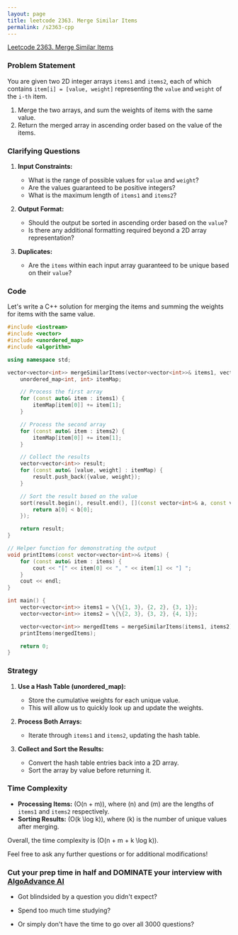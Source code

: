 ```yaml
---
layout: page
title: leetcode 2363. Merge Similar Items
permalink: /s2363-cpp
---
```

[Leetcode 2363. Merge Similar Items](https://algoadvance.github.io/algoadvance/l2363)
### Problem Statement

You are given two 2D integer arrays `items1` and `items2`, each of which contains `item[i] = [value, weight]` representing the `value` and `weight` of the `i-th` item. 

1. Merge the two arrays, and sum the weights of items with the same value.
2. Return the merged array in ascending order based on the value of the items.

### Clarifying Questions

1. **Input Constraints:**
   - What is the range of possible values for `value` and `weight`?
   - Are the values guaranteed to be positive integers?
   - What is the maximum length of `items1` and `items2`?

2. **Output Format:**
   - Should the output be sorted in ascending order based on the `value`?
   - Is there any additional formatting required beyond a 2D array representation?

3. **Duplicates:**
   - Are the `items` within each input array guaranteed to be unique based on their `value`?

### Code

Let's write a C++ solution for merging the items and summing the weights for items with the same value.

```cpp
#include <iostream>
#include <vector>
#include <unordered_map>
#include <algorithm>

using namespace std;

vector<vector<int>> mergeSimilarItems(vector<vector<int>>& items1, vector<vector<int>>& items2) {
    unordered_map<int, int> itemMap;

    // Process the first array
    for (const auto& item : items1) {
        itemMap[item[0]] += item[1];
    }

    // Process the second array
    for (const auto& item : items2) {
        itemMap[item[0]] += item[1];
    }

    // Collect the results
    vector<vector<int>> result;
    for (const auto& [value, weight] : itemMap) {
        result.push_back({value, weight});
    }

    // Sort the result based on the value
    sort(result.begin(), result.end(), [](const vector<int>& a, const vector<int>& b) {
        return a[0] < b[0];
    });

    return result;
}

// Helper function for demonstrating the output
void printItems(const vector<vector<int>>& items) {
    for (const auto& item : items) {
        cout << "[" << item[0] << ", " << item[1] << "] ";
    }
    cout << endl;
}

int main() {
    vector<vector<int>> items1 = \{\{1, 3}, {2, 2}, {3, 1}};
    vector<vector<int>> items2 = \{\{2, 3}, {3, 2}, {4, 1}};

    vector<vector<int>> mergedItems = mergeSimilarItems(items1, items2);
    printItems(mergedItems);

    return 0;
}
```

### Strategy

1. **Use a Hash Table (unordered_map):**
   - Store the cumulative weights for each unique value.
   - This will allow us to quickly look up and update the weights.

2. **Process Both Arrays:**
   - Iterate through `items1` and `items2`, updating the hash table.

3. **Collect and Sort the Results:**
   - Convert the hash table entries back into a 2D array.
   - Sort the array by value before returning it.

### Time Complexity

- **Processing Items:** \(O(n + m)\), where \(n\) and \(m\) are the lengths of `items1` and `items2` respectively.
- **Sorting Results:** \(O(k \log k)\), where \(k\) is the number of unique values after merging.
  
Overall, the time complexity is \(O(n + m + k \log k)\).

Feel free to ask any further questions or for additional modifications!


### Cut your prep time in half and DOMINATE your interview with [AlgoAdvance AI](https://algoAdvance.com)

- Got blindsided by a question you didn't expect?

- Spend too much time studying?

- Or simply don't have the time to go over all 3000 questions?

